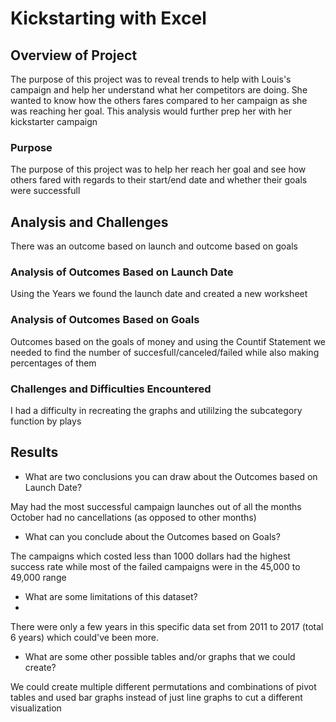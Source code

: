 # Kickstarting with Excel

## Overview of Project

The purpose of this project was to reveal trends to help with Louis's campaign and help her understand what her competitors are doing. She wanted to know how the others fares compared to her campaign as she was reaching her goal. This analysis would further prep her with her kickstarter campaign
### Purpose

The purpose of this project was to help her reach her goal and see how others fared with regards to their start/end date and whether their goals were successfull
## Analysis and Challenges

There was an outcome based on launch and outcome based on goals
### Analysis of Outcomes Based on Launch Date

Using the Years we found the launch date and created a new worksheet
### Analysis of Outcomes Based on Goals

Outcomes based on the goals of money and using the Countif Statement we needed to find the number of succesfull/canceled/failed while also making percentages of them
### Challenges and Difficulties Encountered

I had a difficulty in recreating the graphs and utililzing the subcategory function by plays
## Results

- What are two conclusions you can draw about the Outcomes based on Launch Date?

May had the most successful campaign launches out of all the months
October had no cancellations (as opposed to other months)

- What can you conclude about the Outcomes based on Goals?

The campaigns which costed less than 1000 dollars had the highest success rate while most of the failed campaigns were in the 45,000 to 49,000 range

- What are some limitations of this dataset?
- 
There were only a few years in this specific data set from 2011 to 2017 (total 6 years) which could've been more.

- What are some other possible tables and/or graphs that we could create?

We could create multiple different permutations and combinations of pivot tables and used bar graphs instead of just line graphs to cut a different visualization
